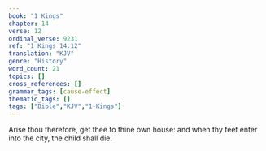 ```yaml
---
book: "1 Kings"
chapter: 14
verse: 12
ordinal_verse: 9231
ref: "1 Kings 14:12"
translation: "KJV"
genre: "History"
word_count: 21
topics: []
cross_references: []
grammar_tags: [cause-effect]
thematic_tags: []
tags: ["Bible","KJV","1-Kings"]
---
```

Arise thou therefore, get thee to thine own house: and when thy feet enter into the city, the child shall die.

